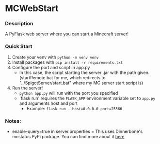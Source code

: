 # MCWebStart
### Description
A PyFlask web server where you can start a Minecraft server!

### Quick Start
1. Create your venv with `python -m venv venv`
2. Install packages with `pip install -r requirements.txt`
3. Configure the port and script in app.py
    - In this case, the script starting the server .jar with the path given. (startRemote.bat for me, which redirects to
     "../SpigotServer/start.bat" where my MC server start script is)
4. Run the server! 
    - `python app.py` will run with the port you specified
    - 'flask run' requires the `FLASK_APP` environment variable set to `app.py` and arguments host and port
        - Example: `flask run --host=0.0.0.0 port=25566`

### Notes: 
 - enable-query=true in server.properties
 = This uses Dinnerbone's mcstatus PyPi package. You can find more about it [here](https://github.com/Dinnerbone/mcstatus) 